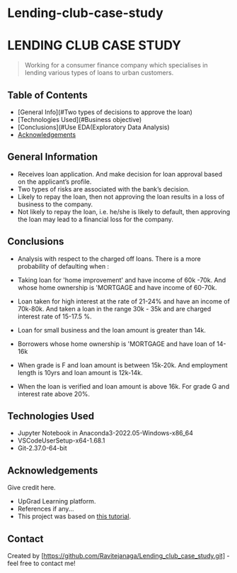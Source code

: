 # Lending-club-case-study
# LENDING CLUB CASE STUDY
> Working for a consumer finance company which specialises in lending various types of loans to urban customers.


## Table of Contents
* [General Info](#Two types of decisions  to approve the loan)
* [Technologies Used](#Business objective)
* [Conclusions](#Use EDA(Exploratory Data Analysis)
* [Acknowledgements](#Observations/Conclusions)

<!-- You can include any other section that is pertinent to your problem -->

## General Information
- Receives loan application. And make decision for loan approval  based on the applicant’s profile.
- Two types of risks are associated with the bank’s decision.
- Likely to repay the loan, then not approving the loan results in a loss of business to the company.
- Not likely to repay the loan, i.e. he/she is likely to default, then approving the loan may lead to a financial loss for the company.

<!-- You don't have to answer all the questions - just the ones relevant to your project. -->

## Conclusions
- Analysis with respect to the charged off loans. There is a more probability of 
defaulting when :

- Taking loan for 'home improvement' and have income of 60k -70k. And whose home ownership is 'MORTGAGE and have income of 60-70k.

- Loan taken for high interest at the rate of 21-24% and have an income of 70k-80k. And taken a loan in the range 30k - 35k and are charged interest rate of 15-17.5 %.

- Loan for small business and the loan amount is greater than 14k.

- Borrowers  whose home ownership is 'MORTGAGE and have loan of 14-16k

- When grade is F and loan amount is between 15k-20k. And employment length is 10yrs and loan amount is 12k-14k.

- When the loan is verified and loan amount is above 16k. For grade G and interest rate above 20%.

<!-- You don't have to answer all the questions - just the ones relevant to your project. -->


## Technologies Used
- Jupyter Notebook in Anaconda3-2022.05-Windows-x86_64
- VSCodeUserSetup-x64-1.68.1
- Git-2.37.0-64-bit

<!-- As the libraries versions keep on changing, it is recommended to mention the version of library used in this project -->

## Acknowledgements
Give credit here.
- UpGrad Learning platform.
- References if any...
- This project was based on [this tutorial](https://learn.upgrad.com).


## Contact
Created by [https://github.com/Ravitejanaga/Lending_club_case_study.git] - feel free to contact me!


<!-- Optional -->
<!-- ## License -->
<!-- This project is open source and available under the [... License](). -->

<!-- You don't have to include all sections - just the one's relevant to your project -->
